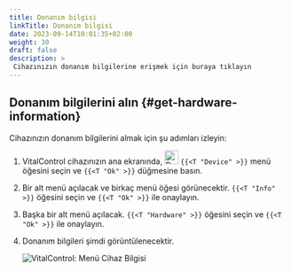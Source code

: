 ```yaml
---
title: Donanım bilgisi
linkTitle: Donanım bilgisi
date: 2023-09-14T10:01:35+02:00
weight: 30
draft: false
description: >
 Cihazınızın donanım bilgilerine erişmek için buraya tıklayın
---
```

## Donanım bilgilerini alın {#get-hardware-information}

Cihazınızın donanım bilgilerini almak için şu adımları izleyin:

1. VitalControl cihazınızın ana ekranında, <img src="/icons/device.svg" width="25" align="bottom" alt="Device" />  `{{<T "Device" >}}` menü öğesini seçin ve `{{<T "Ok" >}}` düğmesine basın.

2. Bir alt menü açılacak ve birkaç menü öğesi görünecektir. `{{<T "Info" >}}` öğesini seçin ve `{{<T "Ok" >}}` ile onaylayın.

3. Başka bir alt menü açılacak. `{{<T "Hardware" >}}` öğesini seçin ve `{{<T "Ok" >}}` ile onaylayın.

4. Donanım bilgileri şimdi görüntülenecektir.

   ![VitalControl: Menü Cihaz Bilgisi](../images/hardware.png "Donanım bilgilerini alın")
